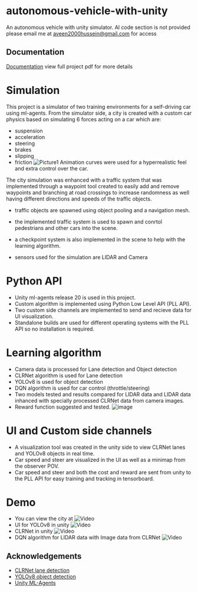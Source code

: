 # autonomous-vehicle-with-unity
An autonomous vehicle with unity simulator.
AI code section is not provided please email me at aveen2000hussein@gmail.com for access




## Documentation

[Documentation](https://github.com/aveen007/autonomous-vehicle-with-unity/blob/main/Aveen%20Hussein2.pdf)
view full project pdf for more details

# Simulation
This project is a simulator of two training environments for a self-driving car using ml-agents.
From the simulator side, a city is created with a custom car physics based on simulating 6 forces acting on a car which are:
- suspension
- acceleration
- steering
- brakes
- slipping
- friction
![Picture1](https://github.com/aveen007/autonomous-vehicle-with-unity/assets/73739296/f3318a2e-1d3f-40d7-8d45-b2b2f55067cb)
Animation curves were used for a hyperrealistic feel and extra control over the car.

The city simulation was enhanced with a traffic system that was implemented through a waypoint tool created to easily add and remove waypoints and branching at road crossings to increase randomness as well having different directions and speeds of the traffic objects.
- traffic objects are spawned using object pooling and a navigation mesh.
- the implemented traffic system is used to spawn and conrtol pedestrians and other cars into the scene.

- a checkpoint system is also implemented in the scene to help with the learning algorithm.
- sensors used for the simulation are LIDAR and Camera
# Python API
- Unity ml-agents release 20 is used in this project.
- Custom algorithm is implemented using Python Low Level API (PLL API).
- Two custom side channels are implemented to send and recieve data for UI visualization.
- Standalone builds are used for different operating systems with the PLL API so no installation is required.
# Learning algorithm
- Camera data is processed for Lane detection and Object detection
- CLRNet algorithm is used for Lane detection
- YOLOv8 is used for object detection
- DQN algorithm is used for car control (throttle/steering)
- Two models tested and results compared for LIDAR data and LIDAR data inhanced with specially processed CLRNet data from camera images.
- Reward function suggested and tested.
![image](https://github.com/aveen007/autonomous-vehicle-with-unity/assets/73739296/b5a62238-c49b-485e-ad96-7d78bdfd4ab5)

# UI and Custom side channels

- A visualization tool was created in the unity side to view CLRNet lanes and YOLOv8 objects in real time.
- Car speed and steer are visualized in the UI as well as a minimap from the observer POV.
- Car speed and steer and both the cost and reward are sent from unity to the PLL API for easy training and tracking in tensorboard.

# Demo
- You can view the city at ![Video](https://www.youtube.com/watch?v=dLL61kv3VtI) 
- UI for YOLOv8 in unity  ![Video](https://www.youtube.com/watch?v=dLL61kv3VtI)
- CLRNet in unity  ![Video](https://www.youtube.com/watch?v=jcJKDtwVbVY)
- DQN algorithm for LIDAR data with Image data from CLRNet  ![Video](https://www.youtube.com/watch?v=nSKgw1XCndI1)


## Acknowledgements

 - [CLRNet lane detection](https://github.com/Turoad/CLRNet)
 - [YOLOv8 object detection](https://github.com/ultralytics/ultralytics.git)
 - [Unity ML-Agents](https://github.com/Unity-Technologies/ml-agentst)

